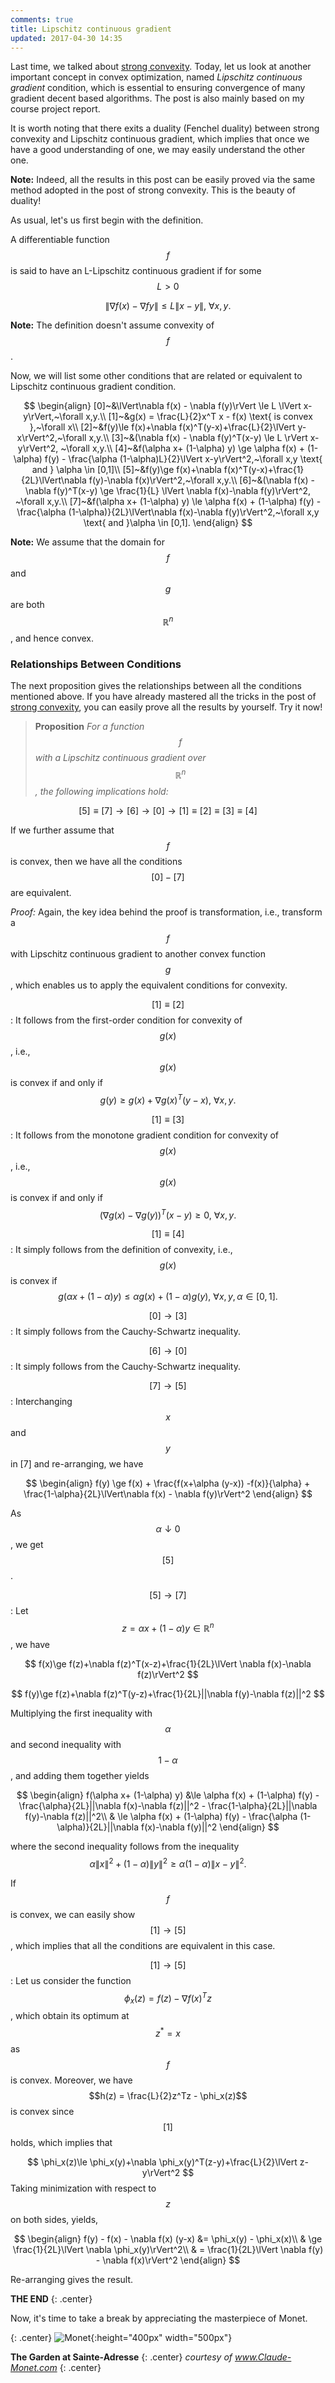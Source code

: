 ```yaml
---
comments: true
title: Lipschitz continuous gradient
updated: 2017-04-30 14:35
---
```


Last time, we talked about [strong convexity](http://xingyuzhou.org/blog/notes/strong-convexity). Today, let us look at another important concept in convex optimization, named _Lipschitz continuous gradient_ condition, which is essential to ensuring convergence of many gradient decent based algorithms. The post is also mainly based on my course project report.  

It is worth noting that there exits a duality (Fenchel duality) between strong convexity and Lipschitz continuous gradient, which implies that once we have a good understanding of one, we may easily understand the other one. 

**Note:** Indeed, all the results in this post can be easily proved via the same method adopted in the post of strong convexity. This is the beauty of duality!

As usual, let's us first begin with the definition. 

A differentiable function $$f$$ is said to have an L-Lipschitz continuous gradient if for some $$L>0$$

$$
\lVert \nabla f(x) - \nabla f{y}\rVert \le L \lVert x-y\rVert,~\forall x,y.
$$

**Note:** The definition doesn't assume convexity of $$f$$. 

Now, we will list some other conditions that are related or equivalent to Lipschitz continuous gradient condition. 

$$
\begin{align}
	[0]~&\lVert\nabla f(x) - \nabla f(y)\rVert \le L \lVert x-y\rVert,~\forall x,y.\\
	[1]~&g(x) = \frac{L}{2}x^T x - f(x) \text{ is convex },~\forall x\\
	[2]~&f(y)\le f(x)+\nabla f(x)^T(y-x)+\frac{L}{2}\lVert y-x\rVert^2,~\forall x,y.\\
	[3]~&(\nabla f(x) - \nabla f(y)^T(x-y) \le L \rVert x-y\rVert^2, ~\forall x,y.\\
	[4]~&f(\alpha x+ (1-\alpha) y) \ge \alpha f(x) + (1-\alpha) f(y) - \frac{\alpha (1-\alpha)L}{2}\lVert x-y\rVert^2,~\forall x,y \text{ and } \alpha \in [0,1]\\
	[5]~&f(y)\ge f(x)+\nabla f(x)^T(y-x)+\frac{1}{2L}\lVert\nabla f(y)-\nabla f(x)\rVert^2,~\forall x,y.\\
	[6]~&(\nabla f(x) - \nabla f(y)^T(x-y) \ge \frac{1}{L} \lVert \nabla f(x)-\nabla f(y)\rVert^2, ~\forall x,y.\\
	[7]~&f(\alpha x+ (1-\alpha) y) \le \alpha f(x) + (1-\alpha) f(y) - \frac{\alpha (1-\alpha)}{2L}\lVert\nabla f(x)-\nabla f(y)\rVert^2,~\forall x,y \text{ and }\alpha \in [0,1].
\end{align}
$$

**Note:** We assume that the domain for $$f$$ and $$g$$ are both $$\mathbb{R}^n$$, and hence convex.

<div class="divider"></div>

### Relationships Between Conditions

The next proposition gives the relationships between all the conditions mentioned above. If you have already mastered all the tricks in the post of [strong convexity](http://xingyuzhou.org/blog/notes/strong-convexity), you can easily prove all the results by yourself. Try it now!

>**Proposition** _For a function $$f$$ with a Lipschitz continuous gradient over $$\mathbb{R}^n$$, the following implications hold:_
>
$$
[5] \equiv [7] \rightarrow [6] \rightarrow [0] \rightarrow [1] \equiv [2] \equiv [3] \equiv [4]
$$
>
If we further assume that $$f$$ is convex, then we have all the conditions $$[0]-[7]$$ are equivalent.

_Proof:_ Again, the key idea behind the proof is transformation, i.e., transform a $$f$$ with Lipschitz continuous gradient to another convex function $$g$$, which enables us to apply the equivalent conditions for convexity.

$$[1] \equiv [2]$$: It follows from the first-order condition for convexity of $$g(x)$$, i.e., $$g(x)$$ is convex if and only if $$g(y)\ge g(x) + \nabla g(x)^T(y-x),~\forall x,y.$$

$$[1] \equiv [3]$$: It follows from the monotone gradient condition for convexity of $$g(x)$$, i.e., $$g(x)$$ is convex if and only if $$(\nabla g(x) - \nabla g(y))^T(x-y) \ge 0,~\forall x,y.$$

$$[1] \equiv [4]$$: It simply follows from the definition of convexity, i.e., $$g(x)$$ is convex if $$g(\alpha x+ (1-\alpha) y) \le \alpha g(x) + (1-\alpha) g(y), ~\forall x,y, \alpha\in [0,1].$$

$$[0]\rightarrow[3]$$: It simply follows from the Cauchy-Schwartz inequality.

$$[6]\rightarrow[0]$$: It simply follows from the Cauchy-Schwartz inequality.

$$[7]\rightarrow[5]$$: Interchanging $$x$$ and $$y$$ in [7] and re-arranging, we have 

$$
\begin{align}
	f(y) \ge f(x) + \frac{f(x+\alpha (y-x)) -f(x)}{\alpha} + \frac{1-\alpha}{2L}\lVert\nabla f(x) - \nabla f(y)\rVert^2
\end{align}
$$

As $$\alpha \downarrow 0$$, we get $$[5]$$.

$$[5]\rightarrow[7]$$: Let $$z = \alpha x + (1-\alpha) y \in \mathbb{R}^n$$, we have 

$$
	f(x)\ge f(z)+\nabla f(z)^T(x-z)+\frac{1}{2L}\lVert \nabla f(x)-\nabla f(z)\rVert^2
$$

$$
	f(y)\ge f(z)+\nabla f(z)^T(y-z)+\frac{1}{2L}||\nabla f(y)-\nabla f(z)||^2
$$

Multiplying the first inequality with $$\alpha$$ and second inequality with $$1-\alpha$$, and adding them together yields

$$
\begin{align}
	f(\alpha x+ (1-\alpha) y) &\le \alpha f(x) + (1-\alpha) f(y) - \frac{\alpha}{2L}||\nabla f(x)-\nabla f(z)||^2 - \frac{1-\alpha}{2L}||\nabla f(y)-\nabla f(z)||^2\\
	& \le \alpha f(x) + (1-\alpha) f(y) - \frac{\alpha (1-\alpha)}{2L}||\nabla f(x)-\nabla f(y)||^2
\end{align}
$$

where the second inequality follows from the inequality $$\alpha \lVert x\rVert^2 + (1-\alpha) \lVert y\rVert^2 \ge \alpha (1-\alpha)\lVert x-y\rVert^2.$$

If $$f$$ is convex, we can easily show $$[1] \rightarrow [5]$$, which implies that all the conditions are equivalent in this case.

$$[1]\rightarrow[5]$$: Let us consider the function $$\phi_x(z) = f(z) - \nabla f(x)^T z$$, which obtain its optimum at $$z^* = x$$ as $$f$$ is convex. Moreover, we have $$h(z) = \frac{L}{2}z^Tz - \phi_x(z)$$ is convex since $$[1]$$ holds, which implies that 

$$
\phi_x(z)\le \phi_x(y)+\nabla \phi_x(y)^T(z-y)+\frac{L}{2}\lVert z-y\rVert^2
$$
Taking minimization with respect to $$z$$ on both sides, yields,

$$
\begin{align}
	f(y) - f(x) - \nabla f(x) (y-x) &= \phi_x(y) - \phi_x(x)\\
	& \ge \frac{1}{2L}\lVert \nabla \phi_x(y)\rVert^2\\
	& = \frac{1}{2L}\lVert \nabla f(y) - \nabla f(x)\rVert^2
\end{align}
$$

Re-arranging gives the result. $$\tag*{$\Box$}$$


**THE END**
{: .center}

<div class="divider"></div>

Now, it's time to take a break by appreciating the masterpiece of Monet.


{: .center}
![Monet](http://xingyuzhou.org/blog/assets/post_images/garden-at-sainte-adresse.jpg){:height="400px" width="500px"}

**The Garden at Sainte-Adresse**
{: .center}
_courtesy of www.Claude-Monet.com_
{: .center}



